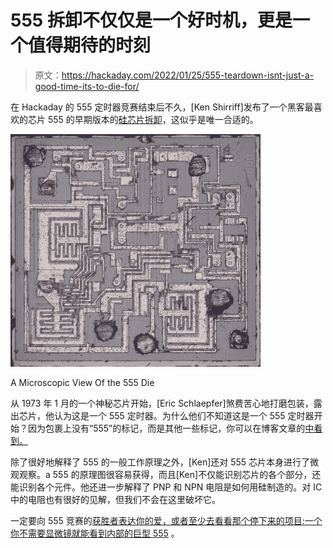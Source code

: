 # 555 拆卸不仅仅是一个好时机，更是一个值得期待的时刻

> 原文：<https://hackaday.com/2022/01/25/555-teardown-isnt-just-a-good-time-its-to-die-for/>

在 Hackaday 的 555 定时器竞赛结束后不久，[Ken Shirriff]发布了一个黑客最喜欢的芯片 555 的早期版本的[硅芯片拆卸](https://www.righto.com/2022/01/silicon-die-teardown-look-inside-early.html)，这似乎是唯一合适的。

[![](img/3c8bccbe095f2c550710b79d15bd84d8.png)](https://hackaday.com/wp-content/uploads/2022/01/die.jpg)

A Microscopic View Of the 555 Die

从 1973 年 1 月的一个神秘芯片开始，[Eric Schlaepfer]煞费苦心地打磨包装，露出芯片，他认为这是一个 555 定时器。为什么他们不知道这是一个 555 定时器开始？因为包裹上没有“555”的标记，而是其他一些标记，你可以在博客文章的[中看到。](https://www.righto.com/2022/01/silicon-die-teardown-look-inside-early.html)

除了很好地解释了 555 的一般工作原理之外，[Ken]还对 555 芯片本身进行了微观观察。a 555 的原理图很容易获得，而且[Ken]不仅能识别芯片的各个部分，还能识别各个元件。他还进一步解释了 PNP 和 NPN 电阻是如何用硅制造的。对 IC 中的电阻也有很好的见解，但我们不会在这里破坏它。

一定要向 555 竞赛的[获胜者表达你的爱，或者至少去看看那个停下来的项目:](https://hackaday.com/2022/01/20/congratulations-winners-of-the-2021-555-timer-contest/)[一个你不需要显微镜就能看到内部的巨型 555](https://hackaday.io/project/182863-giant-555-timer) 。